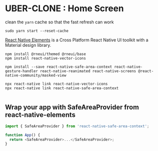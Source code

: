 # UBER-CLONE : Home Screen

clean the `yarn` cache so that the fast refresh can work

```
sudo yarn start --reset-cache
```

[React Native Elements](https://reactnativeelements.com/) is a Cross Platform React Native UI toolkit with a Material design library.

```
npm install @rneui/themed @rneui/base
npm install react-native-vector-icons

npm install --save react-native-safe-area-context react-native-gesture-handler react-native-reanimated react-native-screens @react-native-community/masked-view

npx react-native link react-native-vector-icons
npx react-native link react-native-safe-area-context


```

## Wrap your app with SafeAreaProvider from react-native-elements

```js
import { SafeAreaProvider } from 'react-native-safe-area-context';

function App() {
  return <SafeAreaProvider>...</SafeAreaProvider>;
}
```